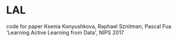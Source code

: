 # LAL
code for paper Ksenia Konyushkova, Raphael Sznitman, Pascal Fua 'Learning Active Learning from Data', NIPS 2017
